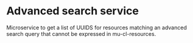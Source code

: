 # Advanced search service

Microservice to get a list of UUIDS for resources matching an advanced search query that cannot be expressed in mu-cl-resources.